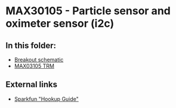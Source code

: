 MAX30105 - Particle sensor and oximeter sensor (i2c)
====================================================

## In this folder:

* [Breakout schematic](MAX30105_Breakout_Schematic_V10.pdf)
* [MAX03105 TRM](MAX30105_3.pdf)

## External links
* [Sparkfun "Hookup Guide"](https://learn.sparkfun.com/tutorials/max30105-particle-and-pulse-ox-sensor-hookup-guide)
